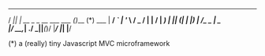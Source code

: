 
  ____  _                           _
 / ___|| |_ __ _ _ __   ___  ___   (_)___  (*)
 \___ \| __/ _` | '_ \ / _ \/ __|  | / __|
  ___) | || (_| | |_) |  __/\__ \_ | \__ \
 |____/ \__\__,_| .__/ \___||___(_)/ |___/
              |_|              |__/


(*) a (really) tiny Javascript MVC microframework


